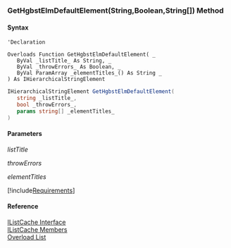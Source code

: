 ﻿### GetHgbstElmDefaultElement(String,Boolean,String\[\]) Method

#### Syntax

```vbnet
'Declaration

Overloads Function GetHgbstElmDefaultElement( _
   ByVal _listTitle_ As String, _
   ByVal _throwErrors_ As Boolean, _
   ByVal ParamArray _elementTitles_() As String _
) As IHierarchicalStringElement
```

```csharp
IHierarchicalStringElement GetHgbstElmDefaultElement( 
   string _listTitle_,
   bool _throwErrors_,
   params string[] _elementTitles_
)
```

#### Parameters

_listTitle_

_throwErrors_

_elementTitles_

[!include[Requirements](../partials/requirements.md)]

#### Reference

[IListCache Interface](fcSDK~FChoice.Foundation.Clarify.IListCache.md)  
[IListCache Members](fcSDK~FChoice.Foundation.Clarify.IListCache_members.md)  
[Overload List](fcSDK~FChoice.Foundation.Clarify.IListCache~GetHgbstElmDefaultElement.md)